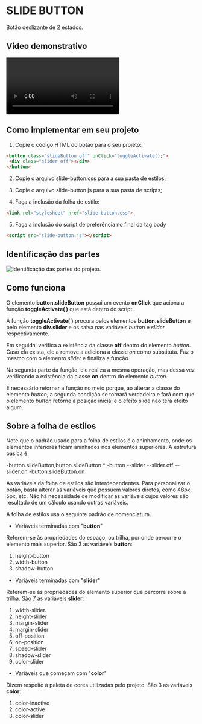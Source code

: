 # SLIDE BUTTON

Botão deslizante de 2 estados.

## Vídeo demonstrativo

![Vídeo demonstrativo.](https://github.com/siaelalves/slide-button-css/blob/d5a6822fc0ed8e1ebfe97e96de697f12774e611f/slide-button-view.webm)

## Como implementar em seu projeto

1. Copie o código HTML do botão para o seu projeto:

 ~~~html
<button class="slideButton off" onClick="toggleActivate();">
  <div class="slider off"></div>
 </button>
~~~

2. Copie o arquivo slide-button.css para a sua pasta de estilos;

3. Copie o arquivo slide-button.js para a sua pasta de scripts;

4. Faça a inclusão da folha de estilo:

~~~html
<link rel="stylesheet" href="slide-button.css">
~~~

5. Faça a inclusão do script de preferência no final da tag body

~~~html
<script src="slide-button.js"></script>
~~~

## Identificação das partes

![Identificação das partes do projeto.](https://github.com/siaelalves/slide-button/slide-button-part-names.png)

## Como funciona

O elemento **button.slideButton** possui um evento **onClick** que aciona a função **toggleActivate( )** que está dentro do script.

A função **toggleActivate( )** procura pelos elementos **button.slideButton** e pelo elemento **div.slider** e os salva nas variáveis *button* e *slider* respectivamente.

Em seguida, verifica a existência da classe **off** dentro do elemento *button*. Caso ela exista, ele a remove a adiciona a classe *on* como substituta. Faz o mesmo com o elemento *slider* e finaliza a função.

Na segunda parte da função, ele realiza a mesma operação, mas dessa vez verificando a existência da classe **on** dentro do elemento *button*.

É necessário retornar a função no meio porque, ao alterar a classe do elemento *button*, a segunda condição se tornará verdadeira e fará com que o elemento *button* retorne a posição inicial e o efeito slide não terá efeito algum.

## Sobre a folha de estilos

Note que o padrão usado para a folha de estilos é o aninhamento, onde os elementos inferiores ficam aninhados nos elementos superiores. A estrutura básica é:

-button.slideButton,button.slideButton *
-button
--slider
--slider.off
--slider.on
-button.slideButton.on

As variáveis da folha de estilos são interdependentes. Para personalizar o botão, basta alterar as variáveis que possuem valores diretos, como 48px, 5px, etc. Não há necessidade de modificar as variáveis cujos valores são resultado de um cálculo usando outras variáveis.

A folha de estilos usa o seguinte padrão de nomenclatura.

- Variáveis terminadas com "**button**"

Referem-se às propriedades do espaço, ou trilha, por onde percorre o elemento mais superior. São 3 as variáveis **button**:

1) height-button
2) width-button
3) shadow-button

- Variáveis terminadas com "**slider**"

Referem-se às propriedades do elemento superior que percorre sobre a trilha. São 7 as variáveis **slider**:

1) width-slider.
2) height-slider
3) margin-slider
4) margin-slider
5) off-position
6) on-position
7) speed-slider
8) shadow-slider
9) color-slider

- Variáveis que começam com "**color**"

Dizem respeito à paleta de cores utilizadas pelo projeto. São 3 as variáveis **color**:

1) color-inactive
2) color-active
3) color-slider
